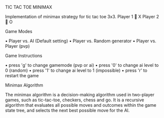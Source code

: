 TIC TAC TOE MINIMAX

Implementation of minimax strategy for tic tac toe 3x3.
Player 1  X
Player 2  O


Game Modes

•	Player vs. AI (Default setting)
•	Player vs. Random generator
•	Player vs. Player (pvp)


Game Instructions

•	press 'g' to change gamemode (pvp or ai)
•	press '0' to change ai level to 0 (random)
•	press '1' to change ai level to 1 (impossible)
•	press 'r' to restart the game


Minimax Algorithm

The minimax algorithm is a decision-making algorithm used in two-player games, such as tic-tac-toe, checkers, chess and go. It is a recursive algorithm that evaluates all possible moves and outcomes within the game state tree, and selects the next best possible move for the AI.

